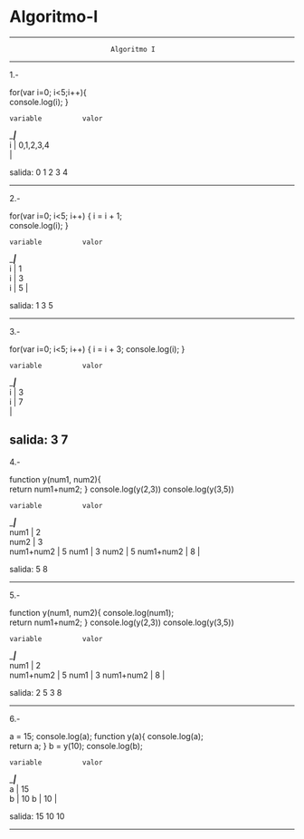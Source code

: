 # Algoritmo-l

-------------------------------------------------------------------------------
	                         Algoritmo I
-------------------------------------------------------------------------------


1.-

for(var i=0; i<5;i++){   
   console.log(i);
}
    
    variable          valor	     
________________|_______________      
	i	|   0,1,2,3,4	
	   	|	  	

salida: 0
	1
	2
	3
	4

-------------------------------------------------------------------------------

2.- 

for(var i=0; i<5; i++)
{
   i = i + 1;  
   console.log(i);
}

    variable          valor	     
________________|_______________      
	i	|  	1	
	i  	|	3  	
	i	|	5
		|	

salida: 1
	3
	5
	
-------------------------------------------------------------------------------

3.-

for(var i=0; i<5; i++)
{
   i = i + 3; 
   console.log(i);
}

    variable          valor	     
________________|_______________      
	i	|  	3	
	i  	|	7 	
		|	
			
salida: 3
	7
-------------------------------------------------------------------------------

4.- 

function y(num1, num2){   
   return num1+num2;
}
console.log(y(2,3))
console.log(y(3,5))

    variable          valor	     
________________|_______________      
	num1	|  	2	
	num2  	|	3 	
num1+num2	|	  5
	num1	|	3
	num2	|	5
num1+num2	|	  8
		|

salida: 5
	8
	
-------------------------------------------------------------------------------

5.-

function y(num1, num2){
   console.log(num1);   
   return num1+num2;
}
console.log(y(2,3))
console.log(y(3,5))

    variable          valor	     
________________|_______________      
	num1	|  	2 	
 num1+num2	|	  5
	num1	|	3
 num1+num2	|	  8
		|

salida: 2
	5
	3
	8

-------------------------------------------------------------------------------

6.-

a = 15;
console.log(a);
function y(a){
   console.log(a);   
   return a;
}
b = y(10);
console.log(b);

    variable          valor	     
________________|_______________      
	a	|  	15 	
        b	|	10
	b	|	10
 		|	  

salida: 15
	10
	10

-------------------------------------------------------------------------------
